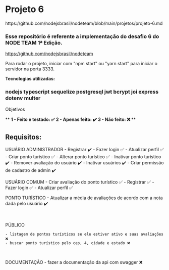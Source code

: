 

<h1>Projeto 6</h1>

<p>https://github.com/nodejsbrasil/nodeteam/blob/main/projetos/projeto-6.md</p>

<h3>Esse repositório é referente a implementação do desafio 6 do NODE TEAM 1ª Edição.</h3>

https://github.com/nodejsbrasil/nodeteam

Para rodar o projeto, iniciar com "npm start" ou "yarn start" para iniciar o servidor na porta 3333.

<b>Tecnologias utilizadas:</b>
<h3>
    nodejs
    typescript
    sequelize
    postgresql
    jwt
    bcrypt
    joi
    express
    dotenv
    multer
</h3>

Objetivos

**
<b>
    1 - Feito e testado: ✅
    2 - Apenas feito: ✔️
    3 - Não feito: ❌
</b>
**
## Requisitos:
USUÁRIO ADMINISTRADOR
    - Registrar ✔️
    - Fazer login ✅
    - Atualizar perfil ✅
    - Criar ponto turístico ✅
    - Alterar ponto turístico ✅
    - Inativar ponto turístico ✔️
    - Remover avaliação do usuário ✔️
    - Inativar usuários ✔️
    - Criar permissão de cadastro de admin ✔️
</br>

USUÁRIO COMUM
    - Criar avaliação do ponto turístico ✅
    - Registrar ✅
    - Fazer login ✅
    - Atualizar perfil ✅
</br>

PONTO TURÍSTICO
    - Atualizar a média de avaliações de acordo com a nota dada pelo usuário ✔️

</br>

PÚBLICO

    - listagem de pontos turísticos se ele estiver ativo e suas avaliações ❌
    - buscar ponto turístico pelo cep, 4, cidade e estado ❌

</br>

DOCUMENTAÇÃO
    - fazer a documentação da api com swagger ❌
